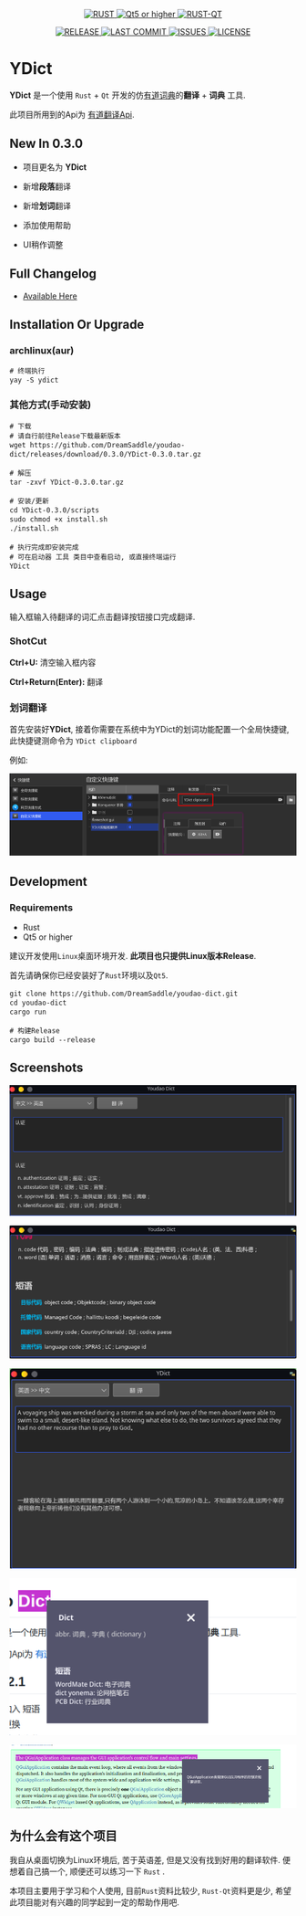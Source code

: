 <p align="center">
    <a href="https://www.rust-lang.org" target="_blank">
    <img src="https://img.shields.io/badge/-Rust v1.45-ef5285" alt="RUST"/>
    </a>
    <a href="https://doc.qt.io/" target="_blank">
    <img src="https://img.shields.io/badge/-Qt5 or higher-379392" alt="Qt5 or higher"/>
    </a>
    <a href="https://github.com/rust-qt" target="_blank">
    <img src="https://img.shields.io/badge/-Rust Qt v0.5.0-7200da" alt="RUST-QT"/>
    </a>
</p>
<p align="center">
    <a href="https://github.com/DreamSaddle/youdao-dict/releases">
    <img src="https://img.shields.io/github/v/release/DreamSaddle/youdao-dict?style=badge&color=58C9B9" alt="RELEASE"/>
    </a>
    <a href="https://github.com/DreamSaddle/youdao-dict/commits/master">
    <img src="https://img.shields.io/github/last-commit/DreamSaddle/youdao-dict?style=badge&color=30A9DE" alt="LAST COMMIT"/>
    </a>
    <a href="https://github.com/DreamSaddle/youdao-dict/issues">
    <img src="https://img.shields.io/github/issues/DreamSaddle/youdao-dict?style=badge&color=E71D36" alt="ISSUES"/>
    </a>
    <a href="https://github.com/DreamSaddle/youdao-dict/blob/master/LICENSE">
    <img src="https://img.shields.io/github/license/DreamSaddle/youdao-dict?style=badge&color=EFDC05" alt="LICENSE"/>
    </a>
</p>


# YDict

**YDict** 是一个使用 `Rust` + `Qt` 开发的仿<u>有道词典</u>的**翻译** + **词典** 工具.

此项目所用到的Api为 [有道翻译Api](http://fanyi.youdao.com/?_blank).



## New In 0.3.0

+ 项目更名为 **YDict**
+ 新增**段落**翻译

+ 新增**划词**翻译
+ 添加使用帮助
+ UI稍作调整



## Full Changelog

* [Available Here](CHANGELOG.md)



## Installation Or Upgrade

### archlinux(aur)

```shell
# 终端执行
yay -S ydict
```



### 其他方式(手动安装)

```shell
# 下载
# 请自行前往Release下载最新版本
wget https://github.com/DreamSaddle/youdao-dict/releases/download/0.3.0/YDict-0.3.0.tar.gz

# 解压
tar -zxvf YDict-0.3.0.tar.gz

# 安装/更新
cd YDict-0.3.0/scripts
sudo chmod +x install.sh
./install.sh

# 执行完成即安装完成
# 可在启动器 工具 类目中查看启动, 或直接终端运行
YDict
```



## Usage

输入框输入待翻译的词汇点击翻译按钮接口完成翻译.

### ShotCut

**Ctrl+U:** 清空输入框内容

**Ctrl+Return(Enter):** 翻译



### 划词翻译

首先安装好**YDict**, 接着你需要在系统中为YDict的划词功能配置一个全局快捷键, 此快捷键测命令为 `YDict clipboard`

例如:

![划词翻译全局快捷键配置](media/screenshots/hc_shotcut.png)



## Development

### Requirements

+ Rust
+ Qt5 or higher



建议开发使用`Linux`桌面环境开发. **此项目也只提供Linux版本Release**.

首先请确保你已经安装好了`Rust`环境以及`Qt5`.

```shell
git clone https://github.com/DreamSaddle/youdao-dict.git
cd youdao-dict
cargo run

# 构建Release
cargo build --release
```



## Screenshots

![中译英](media/screenshots/003.png)

![短语](media/screenshots/004.png)

![段落翻译](media/screenshots/001.png)

![划词翻译](media/screenshots/006.png)

![段落划词翻译](media/screenshots/007.png)

## 为什么会有这个项目

我自从桌面切换为Linux环境后, 苦于英语差, 但是又没有找到好用的翻译软件. 便想着自己搞一个, 顺便还可以练习一下 `Rust` .

本项目主要用于学习和个人使用, 目前`Rust`资料比较少, `Rust-Qt`资料更是少, 希望此项目能对有兴趣的同学起到一定的帮助作用吧.